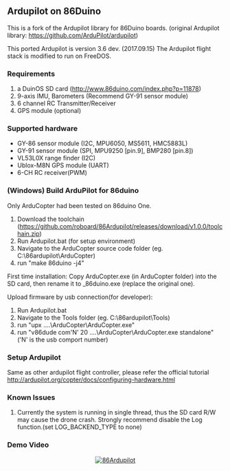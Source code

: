 ##  Ardupilot on 86Duino
This is a fork of the Ardupilot library for 86Duino boards.
(original Ardupilot library: https://github.com/ArduPilot/ardupilot)

This ported Ardupilot is version 3.6 dev. (2017.09.15)
The Ardupilot flight stack is modified to run on FreeDOS.

### Requirements
1. a DuinOS SD card (http://www.86duino.com/index.php?p=11878)
2. 9-axis IMU, Barometers (Recommend GY-91 sensor module)
3. 6 channel RC Transmitter/Receiver
4. GPS module (optional)

### Supported hardware
* GY-86 sensor module (I2C, MPU6050, MS5611, HMC5883L)
* GY-91 sensor module (SPI, MPU9250 [pin.9], BMP280 [pin.8])
* VL53L0X range finder (I2C)
* Ublox-M8N GPS module (UART)
* 6-CH RC receiver(PWM)

### (Windows) Build ArduPilot for 86duino
Only ArduCopter had been tested on 86duino One.

1. Download the toolchain (https://github.com/roboard/86Ardupilot/releases/download/v1.0.0/toolchain.zip)
2. Run Ardupilot.bat (for setup environment)
3. Navigate to the ArduCopter source code folder (eg. C:\86ardupilot\ArduCopter\)
4. run "make 86duino -j4"

First time installation:
Copy ArduCopter.exe (in ArduCopter folder) into the SD card, then rename it to _86duino.exe (replace the original one).
	
Upload firmware by usb connection(for developer):
1. Run Ardupilot.bat
2. Navigate to the Tools folder (eg. C:\86ardupilot\Tools\)
3. run "upx ..\..\ArduCopter\ArduCopter.exe"
4. run "v86dude com'N' 20 ..\..\ArduCopter\ArduCopter.exe standalone" ('N' is the usb comport number)

### Setup Ardupilot
Same as other ardupilot flight controller, please refer the official tutorial
http://ardupilot.org/copter/docs/configuring-hardware.html

### Known Issues
1. Currently the system is running in single thread, thus the SD card R/W may cause the drone crash. Strongly recommend disable the Log function.(set LOG_BACKEND_TYPE to none)

### Demo Video
<div align=center>
<a href="https://www.youtube.com/watch?v=LruKS4eodQ0"><img src="https://img.youtube.com/vi/LruKS4eodQ0/0.jpg" alt="86Ardupilot"></a>
</div>
